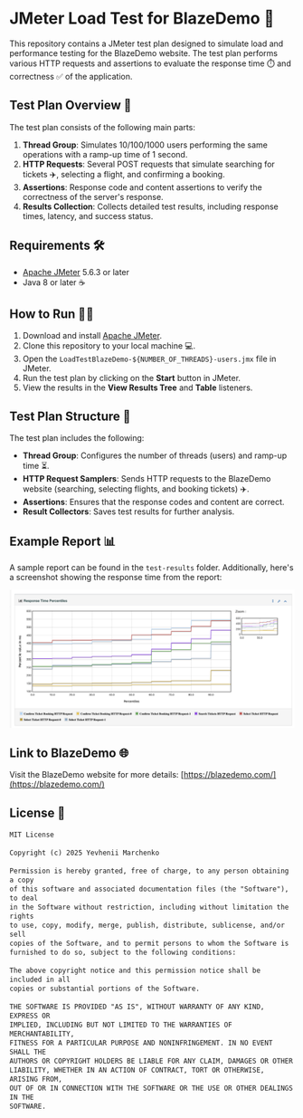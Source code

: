 # JMeter Load Test for BlazeDemo 🚀

This repository contains a JMeter test plan designed to simulate load and performance testing for the BlazeDemo website. The test plan performs various HTTP requests and assertions to evaluate the response time ⏱️ and correctness ✅ of the application.

## Test Plan Overview 📝

The test plan consists of the following main parts:

1. **Thread Group**: Simulates 10/100/1000 users performing the same operations with a ramp-up time of 1 second.
2. **HTTP Requests**: Several POST requests that simulate searching for tickets ✈️, selecting a flight, and confirming a booking.
3. **Assertions**: Response code and content assertions to verify the correctness of the server's response.
4. **Results Collection**: Collects detailed test results, including response times, latency, and success status.

## Requirements 🛠️

- [Apache JMeter](https://jmeter.apache.org/) 5.6.3 or later
- Java 8 or later ☕️

## How to Run 🏃‍♂️

1. Download and install [Apache JMeter](https://jmeter.apache.org/).
2. Clone this repository to your local machine 💻.
3. Open the `LoadTestBlazeDemo-${NUMBER_OF_THREADS}-users.jmx` file in JMeter.
4. Run the test plan by clicking on the **Start** button in JMeter.
5. View the results in the **View Results Tree** and **Table** listeners.

## Test Plan Structure 📂

The test plan includes the following:

- **Thread Group**: Configures the number of threads (users) and ramp-up time ⏳.
- **HTTP Request Samplers**: Sends HTTP requests to the BlazeDemo website (searching, selecting flights, and booking tickets) ✈️.
- **Assertions**: Ensures that the response codes and content are correct.
- **Result Collectors**: Saves test results for further analysis.

## Example Report 📊

A sample report can be found in the `test-results` folder. Additionally, here's a screenshot showing the response time from the report:

![Response Time Screenshot](demo/ResponseTime.png)

## Link to BlazeDemo 🌐

Visit the BlazeDemo website for more details: [https://blazedemo.com/](https://blazedemo.com/)

## License 📜

```
MIT License

Copyright (c) 2025 Yevhenii Marchenko

Permission is hereby granted, free of charge, to any person obtaining a copy
of this software and associated documentation files (the "Software"), to deal
in the Software without restriction, including without limitation the rights
to use, copy, modify, merge, publish, distribute, sublicense, and/or sell
copies of the Software, and to permit persons to whom the Software is
furnished to do so, subject to the following conditions:

The above copyright notice and this permission notice shall be included in all
copies or substantial portions of the Software.

THE SOFTWARE IS PROVIDED "AS IS", WITHOUT WARRANTY OF ANY KIND, EXPRESS OR
IMPLIED, INCLUDING BUT NOT LIMITED TO THE WARRANTIES OF MERCHANTABILITY,
FITNESS FOR A PARTICULAR PURPOSE AND NONINFRINGEMENT. IN NO EVENT SHALL THE
AUTHORS OR COPYRIGHT HOLDERS BE LIABLE FOR ANY CLAIM, DAMAGES OR OTHER
LIABILITY, WHETHER IN AN ACTION OF CONTRACT, TORT OR OTHERWISE, ARISING FROM,
OUT OF OR IN CONNECTION WITH THE SOFTWARE OR THE USE OR OTHER DEALINGS IN THE
SOFTWARE.
```